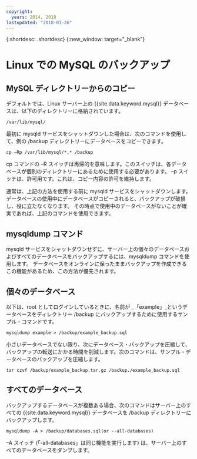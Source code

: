 ```yaml
---
copyright:
  years: 2014, 2018
lastupdated: "2018-01-26"
---
```


{:shortdesc: .shortdesc}
{:new_window: target="_blank"}


# Linux での MySQL のバックアップ

## MySQL ディレクトリーからのコピー

デフォルトでは、Linux サーバー上の {{site.data.keyword.mysql}} データベースは、以下のディレクトリーに格納されています。

`/var/lib/mysql/`

最初に mysqld サービスをシャットダウンした場合は、次のコマンドを使用して、例の /backup ディレクトリーにデータベースをコピーできます。

`cp –Rp /var/lib/mysql/*.* /backup`

cp コマンドの –R スイッチは再帰的を意味します。このスイッチは、各データベースが個別のディレクトリーにあるために使用する必要があります。 –p スイッチは、許可用です。これは、コピー内容の許可を維持します。

通常は、上記の方法を使用する前に mysqld サービスをシャットダウンします。 データベースの使用中にデータベースがコピーされると、バックアップが破損し、役に立たなくなります。 その時点で使用中のデータベースがないことが確実であれば、上記のコマンドを使用できます。

## mysqldump コマンド

mysqld サービスをシャットダウンせずに、サーバー上の個々のデータベースおよびすべてのデータベースをバックアップするには、mysqldump コマンドを使用します。 データベースをオンラインに保ったままバックアップを作成できるこの機能があるため、この方法が優先されます。

## 個々のデータベース

以下は、root としてログインしているときに、名前が _「example」_というデータベースをディレクトリー /backup にバックアップするために使用するサンプル・コマンドです。

`mysqldump example > /backup/example_backup.sql`

小さいデータベースでない限り、次にデータベース・バックアップを圧縮して、バックアップの転送にかかる時間を削減します。次のコマンドは、サンプル・データベースのバックアップを圧縮します。

`tar czvf /backup/example_backup.tar.gz /backup./example_backup.sql`

## すべてのデータベース

バックアップするデータベースが複数ある場合、次のコマンドはサーバー上のすべての {{site.data.keyword.mysql}} データベースを /backup ディレクトリーにバックアップします。

`mysqldump -A > /backup/databases.sql(or --all-databases)`

–A スイッチ (「-all-databases」は同じ機能を実行します) は、サーバー上のすべてのデータベースをダンプします。
